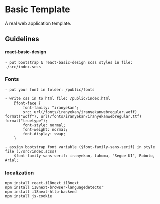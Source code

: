 # Basic Template
A real web application template.

## Guidelines

#### react-basic-design

    - put bootstrap & react-basic-design scss styles in file: ./src/index.scss

### Fonts

    - put your font in folder: /public/fonts

    - write css in to html file: /public/index.html
        @font-face {
            font-family: "iranyekan";
            src: url(/fonts/iranyekan/iranyekanwebregular.woff) format("woff"), url(/fonts/iranyekan/iranyekanwebregular.ttf) format("truetype");
            font-style: normal;
            font-weight: normal;
            font-display: swap;
        }

    - assign bootstrap font variable ($font-family-sans-serif) in style file (./src/index.scss)
        $font-family-sans-serif: iranyekan, tahoma, "Segoe UI", Roboto, Arial;

### localization

    npm install react-i18next i18next
    npm install i18next-browser-languagedetector
    npm install i18next-http-backend
    npm install js-cookie
